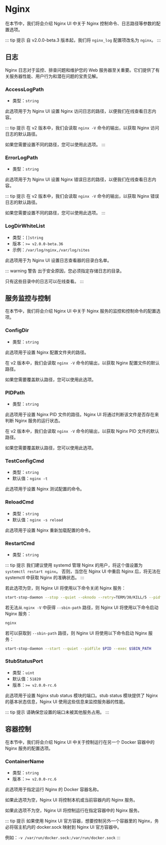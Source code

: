 # Nginx

在本节中，我们将会介绍 Nginx UI 中关于 Nginx 控制命令、日志路径等参数的配置选项。

::: tip 提示
自 v2.0.0-beta.3 版本起，我们将 `nginx_log` 配置项改名为 `nginx`。
:::


## 日志
Nginx 日志对于监控、排查问题和维护您的 Web 服务器至关重要。它们提供了有关服务器性能、用户行为和潜在问题的宝贵见解。

### AccessLogPath

- 类型：`string`

此选项用于为 Nginx UI 设置 Nginx 访问日志的路径，以便我们在线查看日志内容。

::: tip 提示
在 v2 版本中，我们会读取 `nginx -V` 命令的输出，以获取 Nginx 访问日志的默认路径。

如果您需要设置不同的路径，您可以使用此选项。
:::

### ErrorLogPath

- 类型：`string`

此选项用于为 Nginx UI 设置 Nginx 错误日志的路径，以便我们在线查看日志内容。

::: tip 提示
在 v2 版本中，我们会读取 `nginx -V` 命令的输出，以获取 Nginx 错误日志的默认路径。

如果您需要设置不同的路径，您可以使用此选项。
:::

### LogDirWhiteList

- 类型：`[]string`
- 版本：`>= v2.0.0-beta.36`
- 示例：`/var/log/nginx,/var/log/sites`

此选项用于为 Nginx UI 设置日志查看器的目录白名单。

::: warning 警告
出于安全原因，您必须指定存储日志的目录。

只有这些目录中的日志可以在线查看。
:::

## 服务监控与控制

在本节中，我们将会介绍 Nginx UI 中关于 Nginx 服务的监控和控制命令的配置选项。

### ConfigDir
- 类型：`string`

此选项用于设置 Nginx 配置文件夹的路径。

在 v2 版本中，我们会读取 `nginx -V` 命令的输出，以获取 Nginx 配置文件的默认路径。

如果您需要覆盖默认路径，您可以使用此选项。

### PIDPath
- 类型：`string`

此选项用于设置 Nginx PID 文件的路径。Nginx UI 将通过判断该文件是否存在来判断 Nginx 服务的运行状态。

在 v2 版本中，我们会读取 `nginx -V` 命令的输出，以获取 Nginx PID 文件的默认路径。

如果您需要覆盖默认路径，您可以使用此选项。

### TestConfigCmd
- 类型：`string`
- 默认值：`nginx -t`

此选项用于设置 Nginx 测试配置的命令。

### ReloadCmd
- 类型：`string`
- 默认值：`nginx -s reload`

此选项用于设置 Nginx 重新加载配置的命令。

### RestartCmd
- 类型：`string`

::: tip 提示
我们建议使用 systemd 管理 Nginx 的用户，将这个值设置为 `systemctl restart nginx`。
否则，当您在 Nginx UI 中重启 Nginx 后，将无法在 systemctl 中获取 Nginx 的准确状态。
:::

若此选项为空，则 Nginx UI 将使用以下命令关闭 Nginx 服务：

```bash
start-stop-daemon --stop --quiet --oknodo --retry=TERM/30/KILL/5 --pidfile $PID
```

若无法从 `nginx -V` 中获得 `--sbin-path` 路径，则 Nginx UI 将使用以下命令启动 Nginx 服务：

```bash
nginx
```

若可以获取到 `--sbin-path` 路径，则 Nginx UI 将使用以下命令启动 Nginx 服务：

```bash
start-stop-daemon --start --quiet --pidfile $PID --exec $SBIN_PATH
```

### StubStatusPort
- 类型：`uint`
- 默认值：`51820`
- 版本：`>= v2.0.0-rc.6`

此选项用于设置 Nginx stub status 模块的端口。stub status 模块提供了 Nginx 的基本状态信息，Nginx UI 使用这些信息来监控服务器的性能。

::: tip 提示
请确保您设置的端口未被其他服务占用。
:::

## 容器控制

在本节中，我们将会介绍 Nginx UI 中关于控制运行在另一个 Docker 容器中的 Nginx 服务的配置选项。

### ContainerName
- 类型：`string`
- 版本：`>= v2.0.0-rc.6`

此选项用于指定运行 Nginx 的 Docker 容器名称。

如果此选项为空，Nginx UI 将控制本机或当前容器内的 Nginx 服务。

如果此选项不为空，Nginx UI 将控制运行在指定容器中的 Nginx 服务。

::: tip 提示
如果使用 Nginx UI 官方容器，想要控制另外一个容器里的 Nginx，务必将宿主机内的 docker.sock 映射到 Nginx UI 官方容器中。

例如：`-v /var/run/docker.sock:/var/run/docker.sock`
:::
